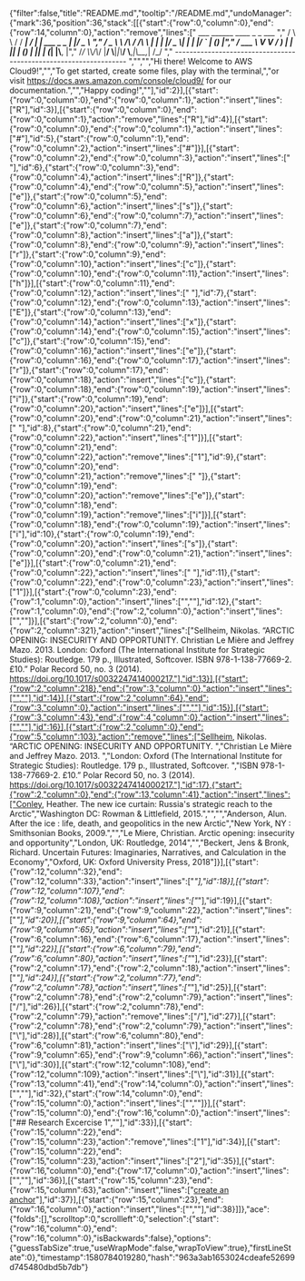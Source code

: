 {"filter":false,"title":"README.md","tooltip":"/README.md","undoManager":{"mark":36,"position":36,"stack":[[{"start":{"row":0,"column":0},"end":{"row":14,"column":0},"action":"remove","lines":["         ___        ______     ____ _                 _  ___  ","        / \\ \\      / / ___|   / ___| | ___  _   _  __| |/ _ \\ ","       / _ \\ \\ /\\ / /\\___ \\  | |   | |/ _ \\| | | |/ _` | (_) |","      / ___ \\ V  V /  ___) | | |___| | (_) | |_| | (_| |\\__, |","     /_/   \\_\\_/\\_/  |____/   \\____|_|\\___/ \\__,_|\\__,_|  /_/ "," ----------------------------------------------------------------- ","","","Hi there! Welcome to AWS Cloud9!","","To get started, create some files, play with the terminal,","or visit https://docs.aws.amazon.com/console/cloud9/ for our documentation.","","Happy coding!",""],"id":2}],[{"start":{"row":0,"column":0},"end":{"row":0,"column":1},"action":"insert","lines":["R"],"id":3}],[{"start":{"row":0,"column":0},"end":{"row":0,"column":1},"action":"remove","lines":["R"],"id":4}],[{"start":{"row":0,"column":0},"end":{"row":0,"column":1},"action":"insert","lines":["#"],"id":5},{"start":{"row":0,"column":1},"end":{"row":0,"column":2},"action":"insert","lines":["#"]}],[{"start":{"row":0,"column":2},"end":{"row":0,"column":3},"action":"insert","lines":[" "],"id":6},{"start":{"row":0,"column":3},"end":{"row":0,"column":4},"action":"insert","lines":["R"]},{"start":{"row":0,"column":4},"end":{"row":0,"column":5},"action":"insert","lines":["e"]},{"start":{"row":0,"column":5},"end":{"row":0,"column":6},"action":"insert","lines":["s"]},{"start":{"row":0,"column":6},"end":{"row":0,"column":7},"action":"insert","lines":["e"]},{"start":{"row":0,"column":7},"end":{"row":0,"column":8},"action":"insert","lines":["a"]},{"start":{"row":0,"column":8},"end":{"row":0,"column":9},"action":"insert","lines":["r"]},{"start":{"row":0,"column":9},"end":{"row":0,"column":10},"action":"insert","lines":["c"]},{"start":{"row":0,"column":10},"end":{"row":0,"column":11},"action":"insert","lines":["h"]}],[{"start":{"row":0,"column":11},"end":{"row":0,"column":12},"action":"insert","lines":[" "],"id":7},{"start":{"row":0,"column":12},"end":{"row":0,"column":13},"action":"insert","lines":["E"]},{"start":{"row":0,"column":13},"end":{"row":0,"column":14},"action":"insert","lines":["x"]},{"start":{"row":0,"column":14},"end":{"row":0,"column":15},"action":"insert","lines":["c"]},{"start":{"row":0,"column":15},"end":{"row":0,"column":16},"action":"insert","lines":["e"]},{"start":{"row":0,"column":16},"end":{"row":0,"column":17},"action":"insert","lines":["r"]},{"start":{"row":0,"column":17},"end":{"row":0,"column":18},"action":"insert","lines":["c"]},{"start":{"row":0,"column":18},"end":{"row":0,"column":19},"action":"insert","lines":["i"]},{"start":{"row":0,"column":19},"end":{"row":0,"column":20},"action":"insert","lines":["e"]}],[{"start":{"row":0,"column":20},"end":{"row":0,"column":21},"action":"insert","lines":[" "],"id":8},{"start":{"row":0,"column":21},"end":{"row":0,"column":22},"action":"insert","lines":["1"]}],[{"start":{"row":0,"column":21},"end":{"row":0,"column":22},"action":"remove","lines":["1"],"id":9},{"start":{"row":0,"column":20},"end":{"row":0,"column":21},"action":"remove","lines":[" "]},{"start":{"row":0,"column":19},"end":{"row":0,"column":20},"action":"remove","lines":["e"]},{"start":{"row":0,"column":18},"end":{"row":0,"column":19},"action":"remove","lines":["i"]}],[{"start":{"row":0,"column":18},"end":{"row":0,"column":19},"action":"insert","lines":["i"],"id":10},{"start":{"row":0,"column":19},"end":{"row":0,"column":20},"action":"insert","lines":["s"]},{"start":{"row":0,"column":20},"end":{"row":0,"column":21},"action":"insert","lines":["e"]}],[{"start":{"row":0,"column":21},"end":{"row":0,"column":22},"action":"insert","lines":[" "],"id":11},{"start":{"row":0,"column":22},"end":{"row":0,"column":23},"action":"insert","lines":["1"]}],[{"start":{"row":0,"column":23},"end":{"row":1,"column":0},"action":"insert","lines":["",""],"id":12},{"start":{"row":1,"column":0},"end":{"row":2,"column":0},"action":"insert","lines":["",""]}],[{"start":{"row":2,"column":0},"end":{"row":2,"column":321},"action":"insert","lines":["Sellheim, Nikolas. “ARCTIC OPENING: INSECURITY AND OPPORTUNITY. Christian Le Mière and Jeffrey Mazo. 2013. London: Oxford (The International Institute for Strategic Studies): Routledge. 179 p., Illustrated, Softcover. ISBN 978-1-138-77669-2. £10.” Polar Record 50, no. 3 (2014). https://doi.org/10.1017/s0032247414000217."],"id":13}],[{"start":{"row":2,"column":218},"end":{"row":3,"column":0},"action":"insert","lines":["",""],"id":14}],[{"start":{"row":2,"column":64},"end":{"row":3,"column":0},"action":"insert","lines":["",""],"id":15}],[{"start":{"row":3,"column":43},"end":{"row":4,"column":0},"action":"insert","lines":["",""],"id":16}],[{"start":{"row":2,"column":0},"end":{"row":5,"column":103},"action":"remove","lines":["Sellheim, Nikolas. “ARCTIC OPENING: INSECURITY AND OPPORTUNITY. ","Christian Le Mière and Jeffrey Mazo. 2013. ","London: Oxford (The International Institute for Strategic Studies): Routledge. 179 p., Illustrated, Softcover. ","ISBN 978-1-138-77669-2. £10.” Polar Record 50, no. 3 (2014). https://doi.org/10.1017/s0032247414000217."],"id":17},{"start":{"row":2,"column":0},"end":{"row":13,"column":41},"action":"insert","lines":["Conley, Heather. The new ice curtain: Russia's strategic reach to the Arctic","Washington DC: Rowman & Littlefield, 2015.","","","Anderson, Alun. After the ice : life, death, and geopolitics in the new Arctic","New York, NY : Smithsonian Books, 2009.","","Le Miere, Christian. Arctic opening: insecurity and opportunity","London, UK: Routledge, 2014","","Beckert, Jens & Bronk, Richard. Uncertain Futures: Imaginaries, Narratives, and Calculation in the Economy","Oxford, UK: Oxford University Press, 2018"]}],[{"start":{"row":12,"column":32},"end":{"row":12,"column":33},"action":"insert","lines":["*"],"id":18}],[{"start":{"row":12,"column":107},"end":{"row":12,"column":108},"action":"insert","lines":["*"],"id":19}],[{"start":{"row":9,"column":21},"end":{"row":9,"column":22},"action":"insert","lines":["*"],"id":20}],[{"start":{"row":9,"column":64},"end":{"row":9,"column":65},"action":"insert","lines":["*"],"id":21}],[{"start":{"row":6,"column":16},"end":{"row":6,"column":17},"action":"insert","lines":["*"],"id":22}],[{"start":{"row":6,"column":79},"end":{"row":6,"column":80},"action":"insert","lines":["*"],"id":23}],[{"start":{"row":2,"column":17},"end":{"row":2,"column":18},"action":"insert","lines":["*"],"id":24}],[{"start":{"row":2,"column":77},"end":{"row":2,"column":78},"action":"insert","lines":["*"],"id":25}],[{"start":{"row":2,"column":78},"end":{"row":2,"column":79},"action":"insert","lines":["/"],"id":26}],[{"start":{"row":2,"column":78},"end":{"row":2,"column":79},"action":"remove","lines":["/"],"id":27}],[{"start":{"row":2,"column":78},"end":{"row":2,"column":79},"action":"insert","lines":["\\"],"id":28}],[{"start":{"row":6,"column":80},"end":{"row":6,"column":81},"action":"insert","lines":["\\"],"id":29}],[{"start":{"row":9,"column":65},"end":{"row":9,"column":66},"action":"insert","lines":["\\"],"id":30}],[{"start":{"row":12,"column":108},"end":{"row":12,"column":109},"action":"insert","lines":["\\"],"id":31}],[{"start":{"row":13,"column":41},"end":{"row":14,"column":0},"action":"insert","lines":["",""],"id":32},{"start":{"row":14,"column":0},"end":{"row":15,"column":0},"action":"insert","lines":["",""]}],[{"start":{"row":15,"column":0},"end":{"row":16,"column":0},"action":"insert","lines":["## Research Excercise 1",""],"id":33}],[{"start":{"row":15,"column":22},"end":{"row":15,"column":23},"action":"remove","lines":["1"],"id":34}],[{"start":{"row":15,"column":22},"end":{"row":15,"column":23},"action":"insert","lines":["2"],"id":35}],[{"start":{"row":16,"column":0},"end":{"row":17,"column":0},"action":"insert","lines":["",""],"id":36}],[{"start":{"row":15,"column":23},"end":{"row":15,"column":63},"action":"insert","lines":["[create an anchor](#anchors-in-markdown)"],"id":37}],[{"start":{"row":15,"column":23},"end":{"row":16,"column":0},"action":"insert","lines":["",""],"id":38}]]},"ace":{"folds":[],"scrolltop":0,"scrollleft":0,"selection":{"start":{"row":16,"column":0},"end":{"row":16,"column":0},"isBackwards":false},"options":{"guessTabSize":true,"useWrapMode":false,"wrapToView":true},"firstLineState":0},"timestamp":1580784019280,"hash":"963a3ab1653024cdeafe52699d745480dbd5b7db"}